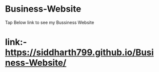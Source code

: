 # Business-Website
Tap Below link to see my Bussiness Website
# link:- https://siddharth799.github.io/Business-Website/
